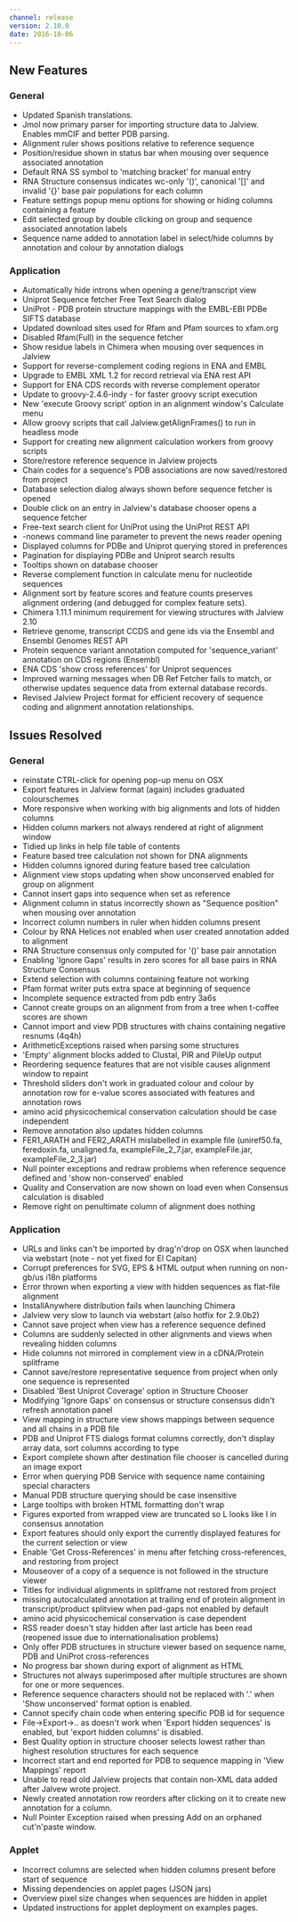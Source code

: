 ```yaml
---
channel: release
version: 2.10.0
date: 2016-10-06
---
```


## New Features



### General
- <!-- JAL-2124 -->  Updated Spanish translations.
- <!-- JAL-2164,JAL-1919,JAL-2148 -->  Jmol now primary parser for importing structure data to Jalview. Enables mmCIF and better PDB parsing.
- <!-- JAL-192 --->  Alignment ruler shows positions relative to reference sequence
- <!-- JAL-2202 -->  Position/residue shown in status bar when mousing over sequence associated annotation
- <!-- JAL-2171 -->  Default RNA SS symbol to 'matching bracket' for manual entry
- <!-- JAL-2214 -->  RNA Structure consensus indicates wc-only '()', canonical '[]' and invalid '{}' base pair populations for each column
- <!-- JAL-2092 -->  Feature settings popup menu options for showing or hiding columns containing a feature
- <!-- JAL-1557 -->  Edit selected group by double clicking on group and sequence associated annotation labels
- <!-- JAL-2236 -->  Sequence name added to annotation label in select/hide columns by annotation and colour by annotation dialogs


### Application
- <!-- JAL-2050-->  Automatically hide introns when opening a gene/transcript view
- <!-- JAL-1563 -->  Uniprot Sequence fetcher Free Text Search dialog
- <!--  JAL-1957, JAL-1479 JAL-1491 -->  UniProt - PDB protein structure mappings with the EMBL-EBI PDBe SIFTS database
- <!-- JAL-2079 -->  Updated download sites used for Rfam and Pfam sources to xfam.org
- <!-- JAL-2084 -->  Disabled Rfam(Full) in the sequence fetcher
- <!-- JAL-2123 -->  Show residue labels in Chimera when mousing over sequences in Jalview
- <!-- JAL-2027-->  Support for reverse-complement coding regions in ENA and EMBL
- <!-- JAL-1855, JAL-2113, JAL-2114-->  Upgrade to EMBL XML 1.2 for record retrieval via ENA rest API
- <!-- JAL-2027 -->  Support for ENA CDS records with reverse complement operator
- <!--  JAL-1812 -->  Update to groovy-2.4.6-indy - for faster groovy script execution
- <!--  JAL-1812 -->  New 'execute Groovy script' option in an alignment window's Calculate menu
- <!--  JAL-1812 -->  Allow groovy scripts that call Jalview.getAlignFrames() to run in headless mode
- <!--  JAL-2068 -->  Support for creating new alignment calculation workers from groovy scripts
- <!-- JAL-1369 --->  Store/restore reference sequence in Jalview projects
- <!-- JAL-1803 -->  Chain codes for a sequence's PDB associations are now saved/restored from project
- <!-- JAL-1993 -->  Database selection dialog always shown before sequence fetcher is opened
- <!-- JAL-2183 -->  Double click on an entry in Jalview's database chooser opens a sequence fetcher
- <!-- JAL-1563 -->  Free-text search client for UniProt using the UniProt REST API
- <!-- JAL-2168 -->  -nonews command line parameter to prevent the news reader opening
- <!-- JAL-2028 -->  Displayed columns for PDBe and Uniprot querying stored in preferences
- <!-- JAL-2091 -->  Pagination for displaying PDBe and Uniprot search results
- <!-- JAL-1977-->  Tooltips shown on database chooser
- <!--  JAL-391 -->  Reverse complement function in calculate menu for nucleotide sequences
- <!-- JAL-2005, JAL-599 -->  Alignment sort by feature scores and feature counts preserves alignment ordering (and debugged for complex feature sets).
- <!-- JAL-2152-->  Chimera 1.11.1 minimum requirement for viewing structures with Jalview 2.10
- <!-- JAL-1705, JAL-1975, JAL-2050,JAL-2041,JAL-2105 -->  Retrieve genome, transcript CCDS and gene ids via the Ensembl and Ensembl Genomes REST API
- <!-- JAL-2049 -->  Protein sequence variant annotation computed for 'sequence_variant' annotation on CDS regions (Ensembl)
- <!-- JAL-2232 -->  ENA CDS 'show cross references' for Uniprot sequences
- <!-- JAL-2213,JAL-1856 -->  Improved warning messages when DB Ref Fetcher fails to match, or otherwise updates sequence data from external database records.
- <!-- JAL-2154 -->  Revised Jalview Project format for efficient recovery of sequence coding and alignment annotation relationships.


## Issues Resolved



### General
  - <!-- JAL-2077 -->  reinstate CTRL-click for opening pop-up menu on OSX
  - <!-- JAL-2018-->  Export features in Jalview format (again) includes graduated colourschemes
  - <!-- JAL-2172,JAL-1722, JAL-2001-->  More responsive when working with big alignments and lots of hidden columns
  - <!-- JAL-2053-->  Hidden column markers not always rendered at right of alignment window
  - <!-- JAL-2067 -->  Tidied up links in help file table of contents
  - <!-- JAL-2072  -->  Feature based tree calculation not shown for DNA alignments
  - <!-- JAL-2075  -->  Hidden columns ignored during feature based tree calculation
  - <!-- JAL-2065  -->  Alignment view stops updating when show unconserved enabled for group on alignment
  - <!--  JAL-2086  -->  Cannot insert gaps into sequence when set as reference
  - <!-- JAL-2146 -->  Alignment column in status incorrectly shown as "Sequence position" when mousing over annotation
  - <!--  JAL-2099 -->  Incorrect column numbers in ruler when hidden columns present
  - <!--  JAL-1577 -->  Colour by RNA Helices not enabled when user created annotation added to alignment
  - <!-- JAL-1841 -->  RNA Structure consensus only computed for '()' base pair annotation
  - <!-- JAL-2215, JAL-1841 -->  Enabling 'Ignore Gaps' results in zero scores for all base pairs in RNA Structure Consensus
  - <!-- JAL-2174-->  Extend selection with columns containing feature not working
  - <!-- JAL-2275 -->  Pfam format writer puts extra space at beginning of sequence
  - <!-- JAL-1827 -->  Incomplete sequence extracted from pdb entry 3a6s
  - <!-- JAL-2238 -->  Cannot create groups on an alignment from from a tree when t-coffee scores are shown
  - <!-- JAL-1836,1967 -->  Cannot import and view PDB structures with chains containing negative resnums (4q4h)
  - <!--  JAL-1998 -->  ArithmeticExceptions raised when parsing some structures
  - <!--  JAL-1991, JAl-1952 -->  'Empty' alignment blocks added to Clustal, PIR and PileUp output
  - <!--  JAL-2008 -->  Reordering sequence features that are not visible causes alignment window to repaint
  - <!--  JAL-2006 -->  Threshold sliders don't work in graduated colour and colour by annotation row for e-value scores associated with features and annotation rows
  - <!-- JAL-1797 -->  amino acid physicochemical conservation calculation should be case independent
  - <!-- JAL-2173 -->  Remove annotation also updates hidden columns
  - <!-- JAL-2234 -->  FER1_ARATH and FER2_ARATH mislabelled in example file (uniref50.fa, feredoxin.fa, unaligned.fa, exampleFile_2_7.jar, exampleFile.jar, exampleFile_2_3.jar)
  - <!-- JAL-2065 -->  Null pointer exceptions and redraw problems when reference sequence defined and 'show non-conserved' enabled
  - <!-- JAL-1306 -->  Quality and Conservation are now shown on load even when Consensus calculation is disabled
  - <!-- JAL-1932 -->  Remove right on penultimate column of alignment does nothing


### Application
  - <!-- JAL-1552-->  URLs and links can't be imported by drag'n'drop on OSX when launched via webstart (note - not yet fixed for El Capitan)
  - <!-- JAL-1911-->  Corrupt preferences for SVG, EPS & HTML output when running on non-gb/us i18n platforms
  - <!-- JAL-1944 -->  Error thrown when exporting a view with hidden sequences as flat-file alignment
  - <!-- JAL-2030-->  InstallAnywhere distribution fails when launching Chimera
  - <!-- JAL-2080-->  Jalview very slow to launch via webstart (also hotfix for 2.9.0b2)
  - <!--  JAL-2085  -->  Cannot save project when view has a reference sequence defined
  - <!--  JAL-1011  -->  Columns are suddenly selected in other alignments and views when revealing hidden columns
  - <!--  JAL-1989  -->  Hide columns not mirrored in complement view in a cDNA/Protein splitframe
  - <!--  JAL-1369 -->  Cannot save/restore representative sequence from project when only one sequence is represented
  - <!-- JAL-2002 -->  Disabled 'Best Uniprot Coverage' option in Structure Chooser
  - <!-- JAL-2215 -->  Modifying 'Ignore Gaps' on consensus or structure consensus didn't refresh annotation panel
  - <!-- JAL-1962 -->  View mapping in structure view shows mappings between sequence and all chains in a PDB file
  - <!-- JAL-2102, JAL-2101, JAL-2102, -->  PDB and Uniprot FTS dialogs format columns correctly, don't display array data, sort columns according to type
  - <!-- JAL-1975 -->  Export complete shown after destination file chooser is cancelled during an image export
  - <!-- JAL-2025 -->  Error when querying PDB Service with sequence name containing special characters
  - <!-- JAL-2024 -->  Manual PDB structure querying should be case insensitive
  - <!-- JAL-2104 -->  Large tooltips with broken HTML formatting don't wrap
  - <!-- JAL-1128 -->  Figures exported from wrapped view are truncated so L looks like I in consensus annotation
  - <!-- JAL-2003 -->  Export features should only export the currently displayed features for the current selection or view
  - <!-- JAL-2036 -->  Enable 'Get Cross-References' in menu after fetching cross-references, and restoring from project
  - <!-- JAL-2032 -->  Mouseover of a copy of a sequence is not followed in the structure viewer
  - <!-- JAL-2163 -->  Titles for individual alignments in splitframe not restored from project
  - <!-- JAL-2145 -->  missing autocalculated annotation at trailing end of protein alignment in transcript/product splitview when pad-gaps not enabled by default
  - <!-- JAL-1797 -->  amino acid physicochemical conservation is case dependent
  - <!-- JAL-1448 -->  RSS reader doesn't stay hidden after last article has been read (reopened issue due to internationalisation problems)
  - <!-- JAL-1960 -->  Only offer PDB structures in structure viewer based on sequence name, PDB and UniProt cross-references
  - <!-- JAL-1976 -->  No progress bar shown during export of alignment as HTML
  - <!-- JAL-2213 -->  Structures not always superimposed after multiple structures are shown for one or more sequences.
  - <!-- JAL-1370 -->  Reference sequence characters should not be replaced with '.' when 'Show unconserved' format option is enabled.
  - <!-- JAL-1823 -->  Cannot specify chain code when entering specific PDB id for sequence
  - <!-- JAL-1944 -->  File->Export->.. as doesn't work when 'Export hidden sequences' is enabled, but 'export hidden columns' is disabled.
  - <!--JAL-2026-->  Best Quality option in structure chooser selects lowest rather than highest resolution structures for each sequence
  - <!-- JAL-1887 -->  Incorrect start and end reported for PDB to sequence mapping in 'View Mappings' report
  - <!-- JAL-2284 -->  Unable to read old Jalview projects that contain non-XML data added after Jalvew wrote project.
  - <!-- JAL-2118 -->  Newly created annotation row reorders after clicking on it to create new annotation for a column.
  - <!-- JAL-1980 -->  Null Pointer Exception raised when pressing Add on an orphaned cut'n'paste window.


### Applet
  - <!-- JAL-2151 -->  Incorrect columns are selected when hidden columns present before start of sequence
  - <!-- JAL-1986 -->  Missing dependencies on applet pages (JSON jars)
  - <!-- JAL-1947 -->  Overview pixel size changes when sequences are hidden in applet
  - <!-- JAL-1996 -->  Updated instructions for applet deployment on examples pages.

